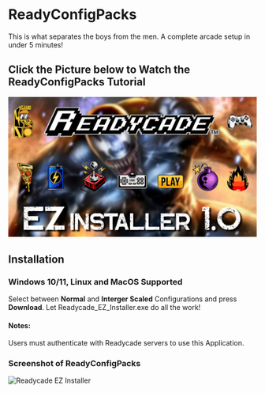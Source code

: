 # ReadyConfigPacks

This is what separates the boys from the men. A complete arcade setup in under 5 minutes!

## Click the Picture below to Watch the ReadyConfigPacks Tutorial
[![EZ Installer](EZ_Installer.jpg)](https://www.youtube.com/watch?v=alRtrSygBp0)

## Installation

### Windows 10/11, Linux and MacOS Supported

Select between **Normal** and **Interger Scaled** Configurations and press **Download**. Let Readycade_EZ_Installer.exe do all the work!

#### Notes:
Users must authenticate with Readycade servers to use this Application.

### Screenshot of ReadyConfigPacks
![Readycade EZ Installer](https://github.com/readycade/readycade_configs/blob/master/readycade_configs.PNG)

